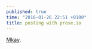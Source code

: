 ```yaml
---
published: true
time: "2016-01-26 22:51 +0100"
title: posting with prose.io
---
```

[Mkay](prose.io).

